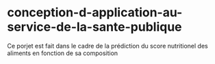 # conception-d-application-au-service-de-la-sante-publique

Ce porjet est fait dans le cadre de la prédiction du score nutritionel des aliments en fonction de sa composition 
